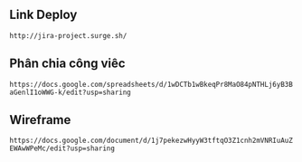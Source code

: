 ## Link Deploy

`http://jira-project.surge.sh/`

## Phân chia công viêc

`https://docs.google.com/spreadsheets/d/1wDCTb1wBkeqPr8MaO84pNTHLj6yB3BaGenlI1oWWG-k/edit?usp=sharing`

## Wireframe

`https://docs.google.com/document/d/1j7pekezwHyyW3tftqO3Z1cnh2mVNRIuAuZEWAwWPeMc/edit?usp=sharing`
